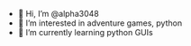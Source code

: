 - 👋 Hi, I’m @alpha3048
- 👀 I’m interested in adventure games, python
- 🌱 I’m currently learning python GUIs

